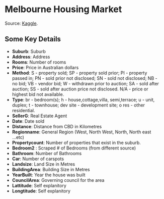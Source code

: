 # Melbourne Housing Market

Source: [Kaggle](https://www.kaggle.com/anthonypino/melbourne-housing-market).

## Some Key Details

* **Suburb**: Suburb
* **Address**: Address
* **Rooms**: Number of rooms
* **Price**: Price in Australian dollars
* **Method**: S - property sold; SP - property sold prior; PI - property passed in; PN - sold prior not disclosed; SN - sold not disclosed; NB - no bid; VB - vendor bid; W - withdrawn prior to auction; SA - sold after auction; SS - sold after auction price not disclosed. N/A - price or highest bid not available.
* **Type**: br - bedroom(s); h - house,cottage,villa, semi,terrace; u - unit, duplex; t - townhouse; dev site - development site; o res - other residential.
* **SellerG**: Real Estate Agent
* **Date**: Date sold
* **Distance**: Distance from CBD in Kilometres
* **Regionname**: General Region (West, North West, North, North east ...etc)
* **Propertycount**: Number of properties that exist in the suburb.
* **Bedroom2** : Scraped # of Bedrooms (from different source)
* **Bathroom**: Number of Bathrooms
* **Car**: Number of carspots
* **Landsize**: Land Size in Metres
* **BuildingArea**: Building Size in Metres
* **YearBuilt**: Year the house was built
* **CouncilArea**: Governing council for the area
* **Lattitude**: Self explanitory
* **Longtitude**: Self explanitory
